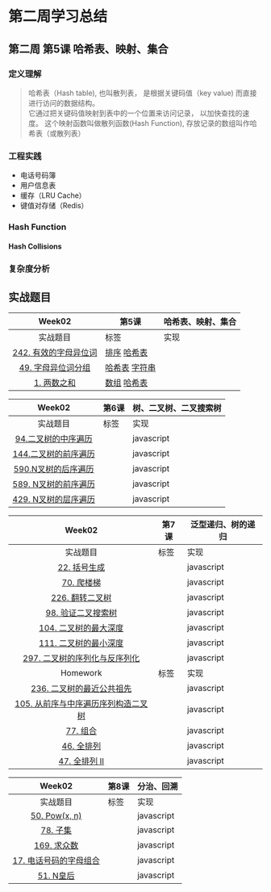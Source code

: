 # 第二周学习总结

## 第二周 第5课  哈希表、映射、集合

### 定义理解
> 哈希表（Hash table), 也叫散列表， 是根据关键码值（key value) 而直接进行访问的数据结构。  
> 它通过把关键码值映射到表中的一个位置来访问记录， 以加快查找的速度。
> 这个映射函数叫做散列函数(Hash Function), 存放记录的数组叫作哈希表（或散列表）

### 工程实践

- 电话号码簿
- 用户信息表
- 缓存（LRU Cache）
- 键值对存储（Redis）
  
### Hash Function

#### Hash Collisions

### 复杂度分析

## 实战题目

| Week02 | 第5课 | 哈希表、映射、集合 |
| :---: | --- | --- |
|实战题目|标签 |实现
| [242. 有效的字母异位词](https://leetcode-cn.com/problems/valid-anagram/description/) | [排序](https://leetcode-cn.com/tag/sort/) [哈希表](https://leetcode-cn.com/tag/hash-table/) | |
| [49. 字母异位词分组](https://leetcode-cn.com/problems/group-anagrams/) | [哈希表](https://leetcode-cn.com/tag/hash-table/) [字符串](https://leetcode-cn.com/tag/string/) | |
| [1. 两数之和](https://leetcode-cn.com/problems/two-sum/solution/)|  [数组](https://leetcode-cn.com/tag/array/) [哈希表](https://leetcode-cn.com/tag/hash-table/)  |  |


| Week02 | 第6课 | 树、二叉树、二叉搜索树 |
| :---: | --- | --- |
| 实战题目 | 标签 | 实现 |
| [94.二叉树的中序遍历](https://leetcode-cn.com/problems/binary-tree-inorder-traversal/) | | javascript |
| [144.二叉树的前序遍历](https://leetcode-cn.com/problems/binary-tree-preorder-traversal/) | | javascript | 
| [590.N叉树的后序遍历](https://leetcode-cn.com/problems/n-ary-tree-postorder-traversal/) | | javascript |
| [589. N叉树的前序遍历](https://leetcode-cn.com/problems/n-ary-tree-preorder-traversal/description/) | | javascript |
| [429. N叉树的层序遍历](https://leetcode-cn.com/problems/n-ary-tree-level-order-traversal/) | | javascript |

| Week02 | 第7课 | 泛型递归、树的递归 |
| :---: | --- | --- |
| 实战题目 | 标签 | 实现 |
| [22. 括号生成](https://leetcode-cn.com/problems/generate-parentheses/) | | javascript |
| [70. 爬楼梯](https://leetcode-cn.com/problems/climbing-stairs/) | | javascript |
| [226. 翻转二叉树](https://leetcode-cn.com/problems/invert-binary-tree/description/) | | javascript |
| [98. 验证二叉搜索树](https://leetcode-cn.com/problems/validate-binary-search-tree/) | | javascript |
| [104. 二叉树的最大深度](https://leetcode-cn.com/problems/maximum-depth-of-binary-tree/) | | javascript |
| [111. 二叉树的最小深度](https://leetcode-cn.com/problems/minimum-depth-of-binary-tree/) | | javascript |
| [297. 二叉树的序列化与反序列化](https://leetcode-cn.com/problems/serialize-and-deserialize-binary-tree/) | | javascript |
| Homework | 标签 | 实现 |
| [236. 二叉树的最近公共祖先](https://leetcode-cn.com/problems/lowest-common-ancestor-of-a-binary-tree/) | | javascript |
| [105. 从前序与中序遍历序列构造二叉树](https://leetcode-cn.com/problems/construct-binary-tree-from-preorder-and-inorder-traversal/) | | javascript |
| [77. 组合](https://leetcode-cn.com/problems/combinations/) | | javascript |
| [46. 全排列](https://leetcode-cn.com/problems/permutations/) | | javascript |
| [47. 全排列 II](https://leetcode-cn.com/problems/permutations-ii/) | | javascript |

| Week02 | 第8课 | 分治、回溯 |
| :---: | --- | --- |
| 实战题目 | 标签 | 实现 |
| [50. Pow(x, n)](https://leetcode-cn.com/problems/powx-n/submissions/) | | javascript | 
| [78. 子集](https://leetcode-cn.com/problems/subsets/) | | javascript |
| [169. 求众数](https://leetcode-cn.com/problems/majority-element/description/) | | javascript |
| [17. 电话号码的字母组合](https://leetcode-cn.com/problems/letter-combinations-of-a-phone-number/) | | javascript |
| [51. N皇后](https://leetcode-cn.com/problems/n-queens/) | | javascript |